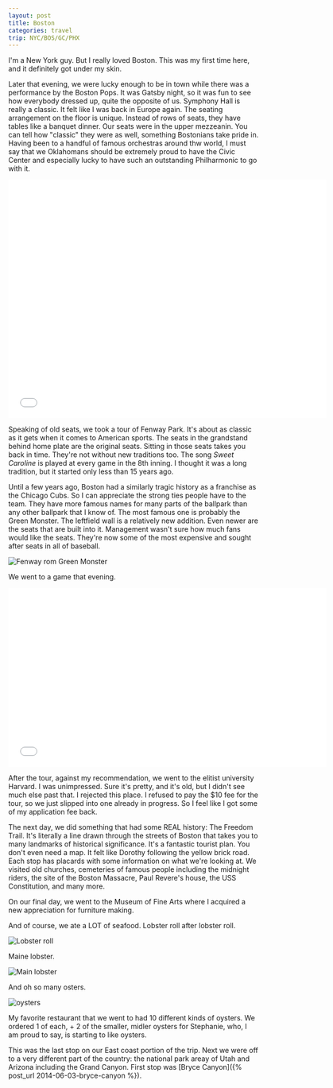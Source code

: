 ```yaml
---
layout: post
title: Boston
categories: travel
trip: NYC/BOS/GC/PHX
---
```


I'm a New York guy.
But I really loved Boston.
This was my first time here, and it definitely got under my skin.

Later that evening, we were lucky enough to be in town while there was a performance by the Boston Pops.
It was Gatsby night, so it was fun to see how everybody dressed up, quite the opposite of us.
Symphony Hall is really a classic.
It felt like I was back in Europe again.
The seating arrangement on the floor is unique.
Instead of rows of seats, they have tables like a banquet dinner.
Our seats were in the upper mezzeanin.
You can tell how "classic" they were as well, something Bostonians take pride in.
Having been to a handful of famous orchestras around thw world,
I must say that we Oklahomans should be extremely proud to have the Civic Center and especially lucky to have such an outstanding Philharmonic to go with it.

<iframe width="640" height="480" src="//www.youtube.com/embed/xLlS4BelY-w?rel=0" frameborder="0" allowfullscreen></iframe>

Speaking of old seats, we took a tour of Fenway Park.
It's about as classic as it gets when it comes to American sports.
The seats in the grandstand behind home plate are the original seats.
Sitting in those seats takes you back in time.
They're not without new traditions too.
The song _Sweet Caroline_ is played at every game in the 8th inning.
I thought it was a long tradition, but it started only less than 15 years ago.

Until a few years ago, Boston had a similarly tragic history as a franchise as the Chicago Cubs.
So I can appreciate the strong ties people have to the team.
They have more famous names for many parts of the ballpark than any other ballpark that I know of.
The most famous one is probably the Green Monster.
The leftfield wall is a relatively new addition.
Even newer are the seats that are built into it.
Management wasn't sure how much fans would like the seats.
They're now some of the most expensive and sought after seats in all of baseball.

![Fenway rom Green Monster](https://farm4.staticflickr.com/3845/14923825936_be6b3e928c_c.jpg)

We went to a game that evening.

<iframe width="640" height="360" src="//www.youtube.com/embed/stLi2URlRVQ?rel=0" frameborder="0" allowfullscreen></iframe>

After the tour, against my recommendation, we went to the elitist university Harvard.
I was unimpressed.
Sure it's pretty, and it's old, but I didn't see much else past that.
I rejected this place.
I refused to pay the $10 fee for the tour, so we just slipped into one already in progress.
So I feel like I got some of my application fee back.

The next day, we did something that had some REAL history: The Freedom Trail.
It's literally a line drawn through the streets of Boston that takes  you to many landmarks of historical significance.
It's a fantastic tourist plan.
You don't even need a map.
It felt like Dorothy following the yellow brick road.
Each stop has placards with some information on what we're looking at.
We visited old churches, cemeteries of famous people including the midnight riders, the site of the Boston Massacre, Paul Revere's house, the USS Constitution, and many more.

On our final day, we went to the Museum of Fine Arts where I acquired a new appreciation for furniture making.

And of course, we ate a LOT of seafood.
Lobster roll after lobster roll.

![Lobster roll](https://farm6.staticflickr.com/5554/14943617891_b1c4079bb6_c.jpg)

Maine lobster.

![Main lobster](https://farm4.staticflickr.com/3899/14760131539_b7b5a4ff16_c.jpg)

And oh so many osters.

![oysters](https://farm6.staticflickr.com/5563/14760129649_74a8658228_c.jpg)

My favorite restaurant that we went to had 10 different kinds of oysters.
We ordered 1 of each, + 2 of the smaller, midler oysters for Stephanie, who, I am proud to say, is starting to like oysters.

This was the last stop on our East coast portion of the trip.
Next we were off to a very different part of the country: the national park areay of Utah and Arizona including the Grand Canyon.
First stop was [Bryce Canyon]({% post_url 2014-06-03-bryce-canyon %}).
